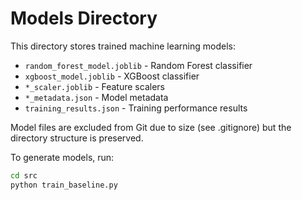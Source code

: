 # Models Directory

This directory stores trained machine learning models:

- `random_forest_model.joblib` - Random Forest classifier
- `xgboost_model.joblib` - XGBoost classifier
- `*_scaler.joblib` - Feature scalers
- `*_metadata.json` - Model metadata
- `training_results.json` - Training performance results

Model files are excluded from Git due to size (see .gitignore) but the directory structure is preserved.

To generate models, run:
```bash
cd src
python train_baseline.py
```